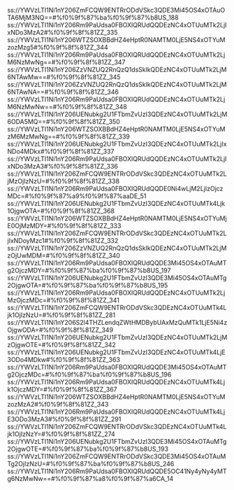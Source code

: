 ss://YWVzLTI1Ni1nY206ZmFCQW9ENTRrODdVSkc3QDE3Mi45OS4xOTAuOTA6MjM3NQ==#%f0%9f%87%ba%f0%9f%87%b8US_188
ss://YWVzLTI1Ni1nY206Rm9PaUdsa0FBOXlQRUdQQDEzNC4xOTUuMTk2LjIxNDo3MzA2#%f0%9f%8f%81ZZ_335
ss://YWVzLTI1Ni1nY206WTZSOXBBdHZ4eHptR0NAMTM0LjE5NS4xOTYuMzozMzg5#%f0%9f%8f%81ZZ_344
ss://YWVzLTI1Ni1nY206Rm9PaUdsa0FBOXlQRUdQQDEzNC4xOTUuMTk2LjM6NzMwNg==#%f0%9f%8f%81ZZ_347
ss://YWVzLTI1Ni1nY206ZzVNZUQ2RnQzQ1dsSklkQDEzNC4xOTUuMTk2LjM6NTAwMw==#%f0%9f%8f%81ZZ_345
ss://YWVzLTI1Ni1nY206ZzVNZUQ2RnQzQ1dsSklkQDEzNC4xOTUuMTk2LjM6NTAwNA==#%f0%9f%8f%81ZZ_346
ss://YWVzLTI1Ni1nY206Rm9PaUdsa0FBOXlQRUdQQDEzNC4xOTUuMTk2LjM6NzMwNw==#%f0%9f%8f%81ZZ_348
ss://YWVzLTI1Ni1nY206UENubkg2U1FTbmZvUzI3QDEzNC4xOTUuMTk2LjM6ODA5MQ==#%f0%9f%8f%81ZZ_350
ss://YWVzLTI1Ni1nY206WTZSOXBBdHZ4eHptR0NAMTM0LjE5NS4xOTYuMzM6MzMwNg==#%f0%9f%8f%81ZZ_339
ss://YWVzLTI1Ni1nY206UENubkg2U1FTbmZvUzI3QDEzNC4xOTUuMTk2LjIxNDo4MDkx#%f0%9f%8f%81ZZ_337
ss://YWVzLTI1Ni1nY206Rm9PaUdsa0FBOXlQRUdQQDEzNC4xOTUuMTk2LjIxNDo3MzA3#%f0%9f%8f%81ZZ_336
ss://YWVzLTI1Ni1nY206ZmFCQW9ENTRrODdVSkc3QDEzNC4xOTUuMTk2LjMzOjIzNzU=#%f0%9f%8f%81ZZ_338
ss://YWVzLTI1Ni1nY206Rm9PaUdsa0FBOXlQRUdQQDE0Ni4wLjM2LjIzOjczMDc=#%f0%9f%87%a9%f0%9f%87%aaDE_51
ss://YWVzLTI1Ni1nY206UENubkg2U1FTbmZvUzI3QDEzNC4xOTUuMTk4Ljk1OjgwOTA=#%f0%9f%8f%81ZZ_368
ss://YWVzLTI1Ni1nY206WTZSOXBBdHZ4eHptR0NAMTM0LjE5NS4xOTYuMjE0OjMzMDY=#%f0%9f%8f%81ZZ_333
ss://YWVzLTI1Ni1nY206ZmFCQW9ENTRrODdVSkc3QDEzNC4xOTUuMTk2LjIxNDoyMzc1#%f0%9f%8f%81ZZ_332
ss://YWVzLTI1Ni1nY206ZzVNZUQ2RnQzQ1dsSklkQDEzNC4xOTUuMTk2LjMzOjUwMDM=#%f0%9f%8f%81ZZ_340
ss://YWVzLTI1Ni1nY206Rm9PaUdsa0FBOXlQRUdQQDE3Mi45OS4xOTAuMTg2OjczMDY=#%f0%9f%87%ba%f0%9f%87%b8US_197
ss://YWVzLTI1Ni1nY206UENubkg2U1FTbmZvUzI3QDE3Mi45OS4xOTAuMTg2OjgwOTA=#%f0%9f%87%ba%f0%9f%87%b8US_195
ss://YWVzLTI1Ni1nY206Rm9PaUdsa0FBOXlQRUdQQDEzNC4xOTUuMTk2LjMzOjczMDc=#%f0%9f%8f%81ZZ_341
ss://YWVzLTI1Ni1nY206ZmFCQW9ENTRrODdVSkc3QDEzNC4xOTUuMTk4Ljk1OjIzNzU=#%f0%9f%8f%81ZZ_281
ss://YWVzLTI1Ni1nY206S2l4THZLendqZWtHMDBybUAxMzQuMTk1LjE5Ni4zOjgwODA=#%f0%9f%8f%81ZZ_349
ss://YWVzLTI1Ni1nY206UENubkg2U1FTbmZvUzI3QDEzNC4xOTUuMTk2LjMzOjgwOTE=#%f0%9f%8f%81ZZ_342
ss://YWVzLTI1Ni1nY206UENubkg2U1FTbmZvUzI3QDEzNC4xOTUuMTk4LjE3ODo4MDkw#%f0%9f%8f%81ZZ_363
ss://YWVzLTI1Ni1nY206Rm9PaUdsa0FBOXlQRUdQQDE3Mi45OS4xOTAuMTg2OjczMDc=#%f0%9f%87%ba%f0%9f%87%b8US_196
ss://YWVzLTI1Ni1nY206Rm9PaUdsa0FBOXlQRUdQQDEzNC4xOTUuMTk4Ljk1OjczMDY=#%f0%9f%8f%81ZZ_367
ss://YWVzLTI1Ni1nY206WTZSOXBBdHZ4eHptR0NAMTM0LjE5NS4xOTYuMzozMzA2#%f0%9f%8f%81ZZ_343
ss://YWVzLTI1Ni1nY206Rm9PaUdsa0FBOXlQRUdQQDEzNC4xOTUuMTk4LjE3ODo3MzA3#%f0%9f%8f%81ZZ_291
ss://YWVzLTI1Ni1nY206ZmFCQW9ENTRrODdVSkc3QDEzNC4xOTUuMTk4Ljk1OjIzNzY=#%f0%9f%8f%81ZZ_274
ss://YWVzLTI1Ni1nY206UENubkg2U1FTbmZvUzI3QDE3Mi45OS4xOTAuMTg2OjgwOTE=#%f0%9f%87%ba%f0%9f%87%b8US_193
ss://YWVzLTI1Ni1nY206ZmFCQW9ENTRrODdVSkc3QDE3Mi45OS4xOTAuMTg2OjIzNzU=#%f0%9f%87%ba%f0%9f%87%b8US_246
ss://YWVzLTI1Ni1nY206Rm9PaUdsa0FBOXlQRUdQQDE5OC41Ny4yNy4yMTg6NzMwNw==#%f0%9f%87%a8%f0%9f%87%a6CA_14
